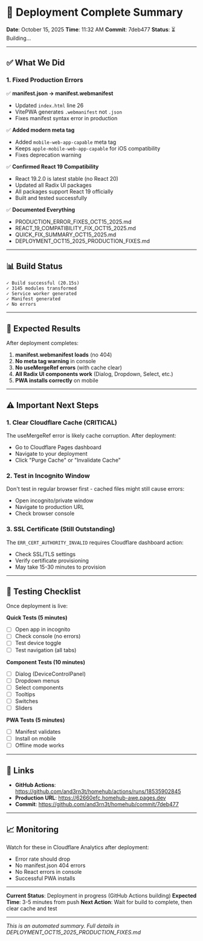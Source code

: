 # 🚀 Deployment Complete Summary

**Date**: October 15, 2025
**Time**: 11:32 AM
**Commit**: 7deb477
**Status**: ⏳ Building...

---

## ✅ What We Did

### 1. Fixed Production Errors

✅ **manifest.json → manifest.webmanifest**

- Updated `index.html` line 26
- VitePWA generates `.webmanifest` not `.json`
- Fixes manifest syntax error in production

✅ **Added modern meta tag**

- Added `mobile-web-app-capable` meta tag
- Keeps `apple-mobile-web-app-capable` for iOS compatibility
- Fixes deprecation warning

✅ **Confirmed React 19 Compatibility**

- React 19.2.0 is latest stable (no React 20)
- Updated all Radix UI packages
- All packages support React 19 officially
- Built and tested successfully

✅ **Documented Everything**

- PRODUCTION_ERROR_FIXES_OCT15_2025.md
- REACT_19_COMPATIBILITY_FIX_OCT15_2025.md
- QUICK_FIX_SUMMARY_OCT15_2025.md
- DEPLOYMENT_OCT15_2025_PRODUCTION_FIXES.md

---

## 📊 Build Status

```
✓ Build successful (20.15s)
✓ 3145 modules transformed
✓ Service worker generated
✓ Manifest generated
✓ No errors
```

---

## 🎯 Expected Results

After deployment completes:

1. **manifest.webmanifest loads** (no 404)
2. **No meta tag warning** in console
3. **No useMergeRef errors** (with cache clear)
4. **All Radix UI components work** (Dialog, Dropdown, Select, etc.)
5. **PWA installs correctly** on mobile

---

## ⚠️ Important Next Steps

### 1. Clear Cloudflare Cache (CRITICAL)

The useMergeRef error is likely cache corruption. After deployment:

- Go to Cloudflare Pages dashboard
- Navigate to your deployment
- Click "Purge Cache" or "Invalidate Cache"

### 2. Test in Incognito Window

Don't test in regular browser first - cached files might still cause errors:

- Open incognito/private window
- Navigate to production URL
- Check browser console

### 3. SSL Certificate (Still Outstanding)

The `ERR_CERT_AUTHORITY_INVALID` requires Cloudflare dashboard action:

- Check SSL/TLS settings
- Verify certificate provisioning
- May take 15-30 minutes to provision

---

## 📱 Testing Checklist

Once deployment is live:

**Quick Tests (5 minutes)**

- [ ] Open app in incognito
- [ ] Check console (no errors)
- [ ] Test device toggle
- [ ] Test navigation (all tabs)

**Component Tests (10 minutes)**

- [ ] Dialog (DeviceControlPanel)
- [ ] Dropdown menus
- [ ] Select components
- [ ] Tooltips
- [ ] Switches
- [ ] Sliders

**PWA Tests (5 minutes)**

- [ ] Manifest validates
- [ ] Install on mobile
- [ ] Offline mode works

---

## 🔗 Links

- **GitHub Actions**: https://github.com/and3rn3t/homehub/actions/runs/18535902845
- **Production URL**: https://62660efc.homehub-awe.pages.dev
- **Commit**: https://github.com/and3rn3t/homehub/commit/7deb477

---

## 📈 Monitoring

Watch for these in Cloudflare Analytics after deployment:

- Error rate should drop
- No manifest.json 404 errors
- No React errors in console
- Successful PWA installs

---

**Current Status**: Deployment in progress (GitHub Actions building)
**Expected Time**: 3-5 minutes from push
**Next Action**: Wait for build to complete, then clear cache and test

---

*This is an automated summary. Full details in DEPLOYMENT_OCT15_2025_PRODUCTION_FIXES.md*
